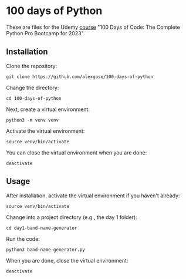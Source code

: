 # 100 days of Python

These are files for the Udemy [course](https://www.udemy.com/course/100-days-of-code/) "100 Days of Code: The Complete Python Pro Bootcamp for 2023".

## Installation

Clone the repository:

```
git clone https://github.com/alexgose/100-days-of-python
```

Change the directory:

```
cd 100-days-of-python
```

Next, create a virtual environment:

```
python3 -m venv venv
```

Activate the virtual environment:

```
source venv/bin/activate
```

You can close the virtual environment when you are done:

```
deactivate
```

## Usage

After installation, activate the virtual environment if you haven't already:

```
source venv/bin/activate
```

Change into a project directory (e.g., the day 1 folder):

```
cd day1-band-name-generator
```

Run the code:

```
python3 band-name-generator.py
```

When you are done, close the virtual environment:

```
deactivate
```
